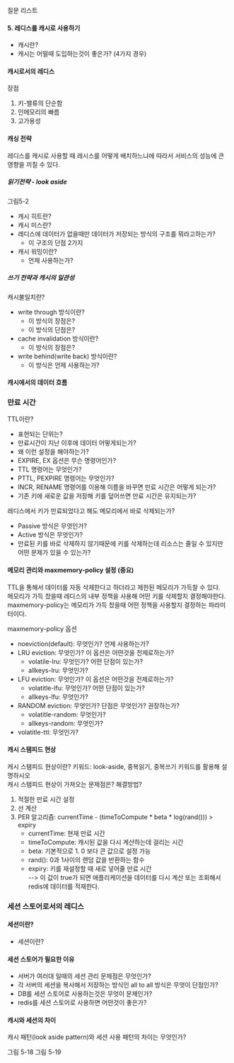 질문 리스트

#### 5. 레디스를 캐시로 사용하기

- 캐시란? 
- 캐시는 어떨때 도입하는것이 좋은가? (4가지 경우) 

#### 캐시로서의 레디스
장점
1. 키-밸류의 단순함
2. 인메모리의 빠름
3. 고가용성

#### 캐싱 전략
레디스를 캐시로 사용할 때 레시스를 어떻게 배치하느냐에 따라서 서비스의 성능에 큰 영향을 끼칠 수 있다.

##### 읽기전략 - look aside
그림5-2

- 캐시 히트란? 
- 캐시 미스란?
- 레디스에 데이터가 없을때만 데이터가 저장되는 방식의 구조를 뭐라고하는가? 
    - 이 구조의 단점 2가지
- 캐시 워밍이란? 
  - 언제 사용하는가?

##### 쓰기 전략과 캐시의 일관성

캐시불일치란?
- write through 방식이란? 
  - 이 방식의 장점은?
  - 이 방식의 단점은?
- cache invalidation 방식이란? 
  - 이 방식의 장점은? 
- write behind(write back) 방식이란?
  - 이 방식은 언제 사용하는가?

#### 캐시에서의 데이터 흐름

### 만료 시간
TTL이란? 
- 표현되는 단위는? 
- 만료시간이 지난 이후에 데이터 어떻게되는가?
- 왜 이런 설정을 해야하는가?
- EXPIRE, EX 옵션은 무슨 명령어인가?
- TTL 명령어는 무엇인가?
- PTTL, PEXPIRE 명령어는 무엇인가?
- INCR, RENAME 명령어를 이용해 이름을 바꾸면 만료 시간은 어떻게 되는가?
- 기존 키에 새로운 값을 저장해 키를 덮어쓰면 만료 시간은 유지되는가?

레디스에서 키가 만료되었다고 해도 메모리에서 바로 삭제되는가?
- Passive 방식은 무엇인가?
- Active 방식은 무엇인가?
- 만료된 키를 바로 삭제하지 않기때문에 키를 삭제하는데 리소스는 줄일 수 있지만 어떤 문제가 있을 수 있는가?

#### 메모리 관리와 maxmemory-policy 설정 (중요)
TTL을 통해서 데이터를 자동 삭제한다고 하더라고 제한된 메모리가 가득찰 수 있다. </br>
메모리가 가득 찼을때 레디스의 내부 정책을 사용해 어떤 키를 삭제할지 결정해야한다. </br>
maxmemory-policy는 메모리가 가득 찼을때 어떤 정책을 사용할지 결정하는 파라미터이다. </br>

maxmemory-policy 옵션 
- noeviction(default): 무엇인가? 언제 사용하는가?
- LRU eviction: 무엇인가? 이 옵션은 어떤것을 전제로하는가?
  - volatile-lru: 무엇인가? 어떤 단점이 있는가?
  - allkeys-lru: 무엇인가?
- LFU eviction: 무엇인가? 이 옵션은 어떤것을 전제로하는가?
  - volatitle-lfu: 무엇인가? 어떤 단점이 있는가?
  - allkeys-lfu: 무엇인가? 
- RANDOM eviction: 무엇인가? 단점은 무엇인가? 권장하는가?
  - volatitle-random: 무엇인가?
  - allkeys-random: 무엇인가?
- volatitle-ttl: 무엇인가?

#### 캐시 스탬피드 현상
캐시 스탬피드 현상이란? 키워드: look-aside, 중복읽기, 중복쓰기 키워드를 활용해 설명하시오 </br>
캐시 스탬피드 현상이 가져오는 문제점은?
해결방법?
1. 적절한 만료 시간 설정
2. 선 계산
3. PER 알고리즘: currentTime - (timeToCompute * beta * log(rand())) > expiry 
   - currentTime: 현재 만료 시간
   - timeToCompute: 캐시된 값을 다시 계산하는데 걸리는 시간
   - beta: 기본적으로 1. 0 보다 큰 값으로 설정 가능
   - rand(): 0과 1사이의 랜덤 값을 반환하는 함수
   - expiry: 키를 재설정할 때 새로 넣어줄 만료 시간 </br>
   --> 이 값이 true가 되면 애플리케이션을 데이터를 다시 계산 또는 조회해서 redis에 데이터를 적재한다.

### 세션 스토어로서의 레디스

#### 세션이란?
- 세션이란? 

#### 세션 스토어가 필요한 이유
- 서버가 여러대 일때의 세션 관리 문제점은 무엇인가?
- 각 서버의 세션을 복사해서 저장하는 방식인 all to all 방식은 무엇이 단점인가? 
- DB를 세션 스토어로 사용하는것은 무엇이 문제인가?
- redis를 세션 스토어로 사용하면 어떤것이 좋은가?

#### 캐시와 세션의 차이
캐시 패턴(look aside pattern)와 세션 사용 패턴의 차이는 무엇인가? 

그림 5-18
그림 5-19